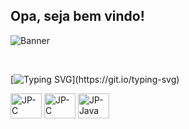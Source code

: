 ## Opa, seja bem vindo!

![Banner](https://res.cloudinary.com/superfolio/image/upload/v1620689979/68747470733a2f2f692e70696e696d672e636f6d2f6f726967696e616c732f63362f33332f63322f63363333633230656465383266306530636564376435373064626533613166332e676966_yjuh2s.gif)

</div>
<div style="display: inline_block"><br>
  
   [![Typing SVG](https://readme-typing-svg.herokuapp.com/?color=yellow-green&size=28&justify=true&justify=true&width=460&lines=Dev+em+progresso;Atualmente+estudando+java.;)](https://git.io/typing-svg)
  
  <img align="justify" alt="JP-C" height="40" width="50" src="https://cdn.jsdelivr.net/gh/devicons/devicon/icons/c/c-original.svg">
  <img align="justify" alt="JP-C" height="40" width="50" src="https://cdn.jsdelivr.net/gh/devicons/devicon/icons/cplusplus/cplusplus-original.svg">
  <img align="justify" alt="JP-Java" height="40" width="50" src="https://cdn.jsdelivr.net/gh/devicons/devicon/icons/java/java-original.svg">
</div>
